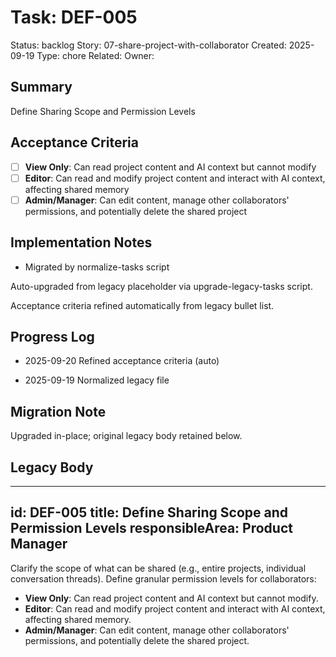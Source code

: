 # Task: DEF-005
Status: backlog
Story: 07-share-project-with-collaborator
Created: 2025-09-19
Type: chore
Related:
Owner:

## Summary
Define Sharing Scope and Permission Levels

## Acceptance Criteria

- [ ] **View Only**: Can read project content and AI context but cannot modify
- [ ] **Editor**: Can read and modify project content and interact with AI context, affecting shared memory
- [ ] **Admin/Manager**: Can edit content, manage other collaborators' permissions, and potentially delete the shared project

## Implementation Notes
- Migrated by normalize-tasks script

Auto-upgraded from legacy placeholder via upgrade-legacy-tasks script.


Acceptance criteria refined automatically from legacy bullet list.
## Progress Log
- 2025-09-20 Refined acceptance criteria (auto)

- 2025-09-19 Normalized legacy file
## Migration Note
Upgraded in-place; original legacy body retained below.

## Legacy Body
---
id: DEF-005
title: Define Sharing Scope and Permission Levels
responsibleArea: Product Manager
---
Clarify the scope of what can be shared (e.g., entire projects, individual conversation threads). Define granular permission levels for collaborators:
*   **View Only**: Can read project content and AI context but cannot modify.
*   **Editor**: Can read and modify project content and interact with AI context, affecting shared memory.
*   **Admin/Manager**: Can edit content, manage other collaborators' permissions, and potentially delete the shared project.